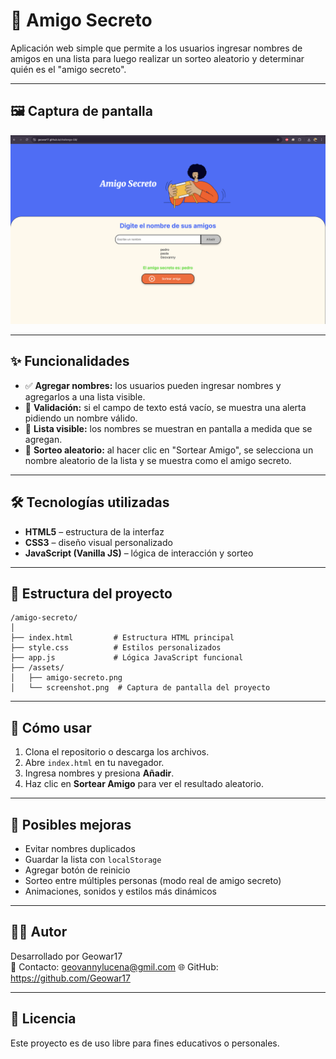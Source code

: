 # 🎁 Amigo Secreto

Aplicación web simple que permite a los usuarios ingresar nombres de amigos en una lista para luego realizar un sorteo aleatorio y determinar quién es el "amigo secreto".

---

## 🖼️ Captura de pantalla

![Vista de la aplicación](./screenshot.png)

---

## ✨ Funcionalidades

- ✅ **Agregar nombres:** los usuarios pueden ingresar nombres y agregarlos a una lista visible.
- 🚫 **Validación:** si el campo de texto está vacío, se muestra una alerta pidiendo un nombre válido.
- 👥 **Lista visible:** los nombres se muestran en pantalla a medida que se agregan.
- 🎲 **Sorteo aleatorio:** al hacer clic en "Sortear Amigo", se selecciona un nombre aleatorio de la lista y se muestra como el amigo secreto.

---

## 🛠️ Tecnologías utilizadas

- **HTML5** – estructura de la interfaz
- **CSS3** – diseño visual personalizado
- **JavaScript (Vanilla JS)** – lógica de interacción y sorteo

---

## 📁 Estructura del proyecto

```
/amigo-secreto/
│
├── index.html         # Estructura HTML principal
├── style.css          # Estilos personalizados
├── app.js             # Lógica JavaScript funcional
├── /assets/
│   ├── amigo-secreto.png
│   └── screenshot.png  # Captura de pantalla del proyecto
```

---

## 🚀 Cómo usar

1. Clona el repositorio o descarga los archivos.
2. Abre `index.html` en tu navegador.
3. Ingresa nombres y presiona **Añadir**.
4. Haz clic en **Sortear Amigo** para ver el resultado aleatorio.

---

## 🔮 Posibles mejoras

- Evitar nombres duplicados
- Guardar la lista con `localStorage`
- Agregar botón de reinicio
- Sorteo entre múltiples personas (modo real de amigo secreto)
- Animaciones, sonidos y estilos más dinámicos

---

## 🧑‍💻 Autor

Desarrollado por Geowar17  
📧 Contacto: geovannylucena@gmil.com
🌐 GitHub: https://github.com/Geowar17

---

## 📝 Licencia

Este proyecto es de uso libre para fines educativos o personales.
